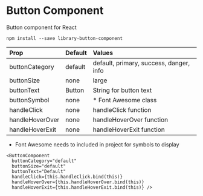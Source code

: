 
# Button Component

Button component for React

```
npm install --save library-button-component
```

| Prop            | Default | Values                                  |
| :-------------- |:------- | :-------------------------------------- |
| buttonCategory  | default | default, primary, success, danger, info |
| buttonSize      | none    | large                                   |
| buttonText      | Button  | String for button text                  |
| buttonSymbol    | none    | * Font Awesome class                    |
| handleClick     | none    | handleClick function                    |
| handleHoverOver | none    | handleHoverOver function                |
| handleHoverExit | none    | handleHoverExit function                |

* Font Awesome needs to included in project for symbols to display

```
<ButtonComponent
  buttonCategory="default"
  buttonSize="default"
  buttonText="Default"
  handleClick={this.handleClick.bind(this)}
  handleHoverOver={this.handleHoverOver.bind(this)}
  handleHoverExit={this.handleHoverExit.bind(this)} />
```